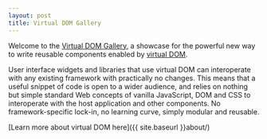 ```yaml
---
layout: post
title: Virtual DOM Gallery
---
```


Welcome to the [Virtual DOM Gallery](//virtualdom.gallery), a showcase for the powerful new way to write reusable components enabled by [virtual DOM](https://github.com/Matt-Esch/virtual-dom).

User interface widgets and libraries that use virtual DOM can interoperate with any existing framework with practically no changes. This means that a useful snippet of code is open to a wider audience, and relies on nothing but simple standard Web concepts of vanilla JavaScript, DOM and CSS to interoperate with the host application and other components. No framework-specific lock-in, no learning curve, simply modular and reusable.

[Learn more about virtual DOM here]({{ site.baseurl }}about/)
